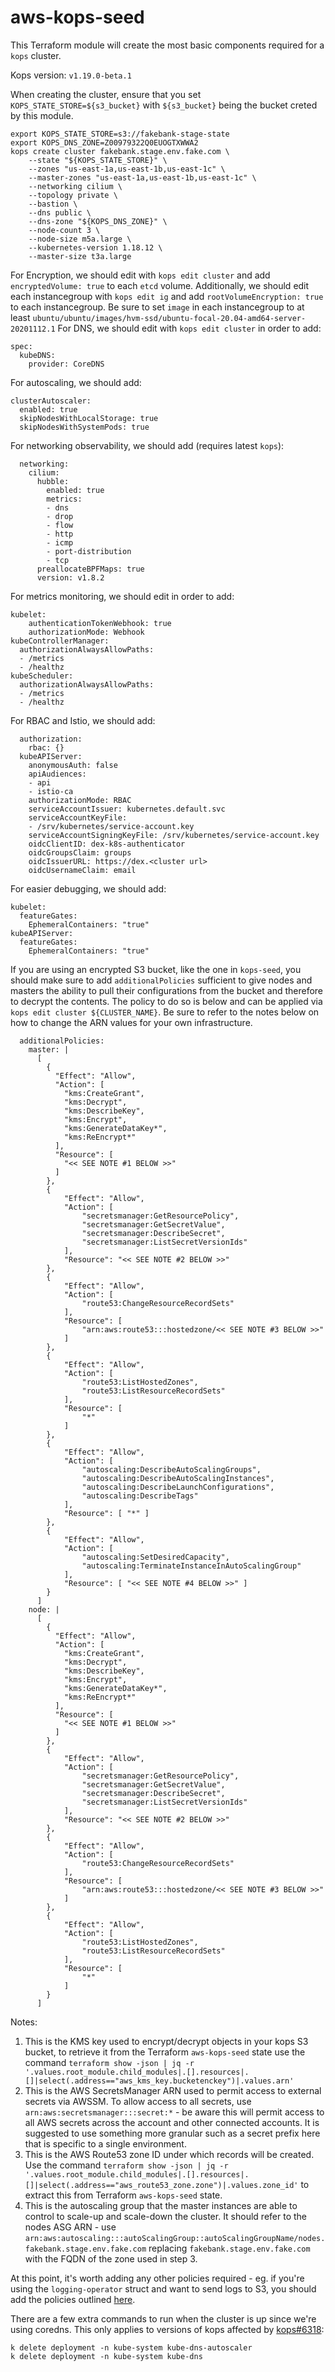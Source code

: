 # aws-kops-seed
This Terraform module will create the most basic components required for a `kops` cluster.

Kops version: `v1.19.0-beta.1`

When creating the cluster, ensure that you set `KOPS_STATE_STORE=${s3_bucket}` with `${s3_bucket}` being the bucket creted by this module.

```
export KOPS_STATE_STORE=s3://fakebank-stage-state
export KOPS_DNS_ZONE=Z00979322Q0EUOGTXWWA2
kops create cluster fakebank.stage.env.fake.com \
    --state "${KOPS_STATE_STORE}" \
    --zones "us-east-1a,us-east-1b,us-east-1c" \
    --master-zones "us-east-1a,us-east-1b,us-east-1c" \
    --networking cilium \
    --topology private \
    --bastion \
    --dns public \
    --dns-zone "${KOPS_DNS_ZONE}" \
    --node-count 3 \
    --node-size m5a.large \
    --kubernetes-version 1.18.12 \
    --master-size t3a.large
```

For Encryption, we should edit with `kops edit cluster` and add `encryptedVolume: true` to each `etcd` volume.
Additionally, we should edit each instancegroup with `kops edit ig` and add `rootVolumeEncryption: true` to each instancegroup.
Be sure to set `image` in each instancegroup to at least `ubuntu/ubuntu/images/hvm-ssd/ubuntu-focal-20.04-amd64-server-20201112.1`
For DNS, we should edit with `kops edit cluster` in order to add:

```
spec:
  kubeDNS:
    provider: CoreDNS
```
For autoscaling, we should add:
```
clusterAutoscaler:
  enabled: true
  skipNodesWithLocalStorage: true
  skipNodesWithSystemPods: true
```
For networking observability, we should add (requires latest `kops`):
```
  networking:
    cilium:
      hubble:
        enabled: true
        metrics:
        - dns
        - drop
        - flow
        - http
        - icmp
        - port-distribution
        - tcp
      preallocateBPFMaps: true
      version: v1.8.2
```
For metrics monitoring, we should edit in order to add:
```
kubelet:
    authenticationTokenWebhook: true
    authorizationMode: Webhook
kubeControllerManager:
  authorizationAlwaysAllowPaths: 
  - /metrics
  - /healthz
kubeScheduler:
  authorizationAlwaysAllowPaths: 
  - /metrics
  - /healthz
```
For RBAC and Istio, we should add:
```
  authorization:
    rbac: {}
  kubeAPIServer:
    anonymousAuth: false
    apiAudiences:
    - api
    - istio-ca
    authorizationMode: RBAC
    serviceAccountIssuer: kubernetes.default.svc
    serviceAccountKeyFile:
    - /srv/kubernetes/service-account.key
    serviceAccountSigningKeyFile: /srv/kubernetes/service-account.key
    oidcClientID: dex-k8s-authenticator
    oidcGroupsClaim: groups
    oidcIssuerURL: https://dex.<cluster url>
    oidcUsernameClaim: email
```
For easier debugging, we should add:
```
kubelet:
  featureGates:
    EphemeralContainers: "true"
kubeAPIServer:
  featureGates:
    EphemeralContainers: "true"
```

If you are using an encrypted S3 bucket, like the one in `kops-seed`, you should make sure to add `additionalPolicies` sufficient to give nodes and masters the ability to pull their configurations from the bucket and therefore to decrypt the contents. The policy to do so is below and can be applied via `kops edit cluster ${CLUSTER_NAME}`. Be sure to refer to the notes below on how to change the ARN values for your own infrastructure.

```
  additionalPolicies:
    master: |
      [
        {
          "Effect": "Allow",
          "Action": [
            "kms:CreateGrant",
            "kms:Decrypt",
            "kms:DescribeKey",
            "kms:Encrypt",
            "kms:GenerateDataKey*",
            "kms:ReEncrypt*"
          ],
          "Resource": [
            "<< SEE NOTE #1 BELOW >>"
          ]
        },
        {
            "Effect": "Allow",
            "Action": [
                "secretsmanager:GetResourcePolicy",
                "secretsmanager:GetSecretValue",
                "secretsmanager:DescribeSecret",
                "secretsmanager:ListSecretVersionIds"
            ],
            "Resource": "<< SEE NOTE #2 BELOW >>"
        },
        {
            "Effect": "Allow",
            "Action": [
                "route53:ChangeResourceRecordSets"
            ],
            "Resource": [
                "arn:aws:route53:::hostedzone/<< SEE NOTE #3 BELOW >>"
            ]
        },
        {
            "Effect": "Allow",
            "Action": [
                "route53:ListHostedZones",
                "route53:ListResourceRecordSets"
            ],
            "Resource": [
                "*"
            ]
        },
        {
            "Effect": "Allow",
            "Action": [
                "autoscaling:DescribeAutoScalingGroups",
                "autoscaling:DescribeAutoScalingInstances",
                "autoscaling:DescribeLaunchConfigurations",
                "autoscaling:DescribeTags"
            ],
            "Resource": [ "*" ]
        },
        {
            "Effect": "Allow",
            "Action": [
                "autoscaling:SetDesiredCapacity",
                "autoscaling:TerminateInstanceInAutoScalingGroup"
            ],
            "Resource": [ "<< SEE NOTE #4 BELOW >>" ]
        }
      ]
    node: |
      [
        {
          "Effect": "Allow",
          "Action": [
            "kms:CreateGrant",
            "kms:Decrypt",
            "kms:DescribeKey",
            "kms:Encrypt",
            "kms:GenerateDataKey*",
            "kms:ReEncrypt*"
          ],
          "Resource": [
            "<< SEE NOTE #1 BELOW >>"
          ]
        },
        {
            "Effect": "Allow",
            "Action": [
                "secretsmanager:GetResourcePolicy",
                "secretsmanager:GetSecretValue",
                "secretsmanager:DescribeSecret",
                "secretsmanager:ListSecretVersionIds"
            ],
            "Resource": "<< SEE NOTE #2 BELOW >>"
        },
        {
            "Effect": "Allow",
            "Action": [
                "route53:ChangeResourceRecordSets"
            ],
            "Resource": [
                "arn:aws:route53:::hostedzone/<< SEE NOTE #3 BELOW >>"
            ]
        },
        {
            "Effect": "Allow",
            "Action": [
                "route53:ListHostedZones",
                "route53:ListResourceRecordSets"
            ],
            "Resource": [
                "*"
            ]
        }
      ]
```

Notes:
1. This is the KMS key used to encrypt/decrypt objects in your kops S3 bucket, to retrieve it from the Terraform `aws-kops-seed` state use the command `terraform show -json | jq -r '.values.root_module.child_modules|.[].resources|.[]|select(.address=="aws_kms_key.bucketenckey")|.values.arn'`
2. This is the AWS SecretsManager ARN used to permit access to external secrets via AWSSM. To allow access to all secrets, use `arn:aws:secretsmanager:::secret:*` - be aware this will permit access to all AWS secrets across the account and other connected accounts. It is suggested to use something more granular such as a secret prefix here that is specific to a single environment.
3. This is the AWS Route53 zone ID under which records will be created. Use the command `terraform show -json | jq -r '.values.root_module.child_modules|.[].resources|.[]|select(.address=="aws_route53_zone.zone")|.values.zone_id'` to extract this from Terraform `aws-kops-seed` state. 
4. This is the autoscaling group that the master instances are able to control to scale-up and scale-down the cluster. It should refer to the nodes ASG ARN - use `arn:aws:autoscaling:::autoScalingGroup::autoScalingGroupName/nodes.fakebank.stage.env.fake.com` replacing `fakebank.stage.env.fake.com` with the FQDN of the zone used in step 3. 

At this point, it's worth adding any other policies required - eg. if you're using the `logging-operator` struct and want to send logs to S3, you should add the policies outlined [here](https://github.com/11FSConsulting/platform/tree/master/terraform/aws-s3-logs).

There are a few extra commands to run when the cluster is up since we're using coredns. This only applies to versions of kops affected by [kops#6318](https://github.com/kubernetes/kops/issues/6318):
```
k delete deployment -n kube-system kube-dns-autoscaler
k delete deployment -n kube-system kube-dns
```

